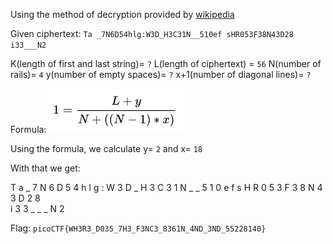 Using the method of decryption provided by [wikipedia](https://en.wikipedia.org/wiki/Rail_fence_cipher)

Given ciphertext: `Ta _7N6D54hlg:W3D_H3C31N__510ef sHR053F38N43D28 i33___N2`

K(length of first and last string)= `?`
L(length of ciphertext) = `56`
N(number of rails)= `4`
y(number of empty spaces)= `?`
x+1(number of diagonal lines)= `?`

Formula: ![formula](railfence.png)

Using the formula, we calculate y= `2` and x= `18`

With that we get:

T     a           _     7     N     6     D     5     4 
 h   l g   : W   3 D   _ H   3 C   3 1   N _   _ 5   1 0
  e f     s   H R   0 5   3 F   3 8   N 4   3 D   2 8   
         i     3     3     _     _     _     N     2    


Flag: `picoCTF{WH3R3_D035_7H3_F3NC3_8361N_4ND_3ND_55228140}`



